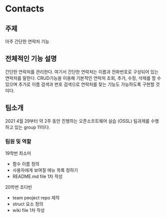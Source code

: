 # Contacts

## 주제
아주 간단한 연락처 기능

## 전체적인 기능 설명
간단한 연락처를 관리한다. 여기서 간단한 연락처는 이름과 전화번호로 구성되어 있는 연락처를 말한다.
CRUD기능을 이용해 기본적인 연락처 조회, 추가, 수정, 삭제를 할 수 있으며 추가로 이름 검색과 번호 검색으로 연락처를 찾는 기능도 가능하도록 구현할 것이다.

## 팀소개
2021 4월 29부터 약 2주 동안 진행하는 오픈소프트웨어 실습 (OSSL) 팀과제를 수행하고 있는 group 11이다.

### 팀원 및 역할
19학번 최소미
 - 함수 이름 정의
 - 사용자에게 보여질 메뉴 목록 정하기
 - README.md file 1차 작성


20학번 조다빈
 - team peoject repo 제작
 - struct 요소 정의
 - wiki file 1차 작성

